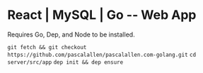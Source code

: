 # React | MySQL | Go -- Web App

Requires Go, Dep, and Node to be installed.

`git fetch && git checkout https://github.com/pascalallen/pascalallen.com-golang.git`
`cd server/src/app`
`dep init && dep ensure`
